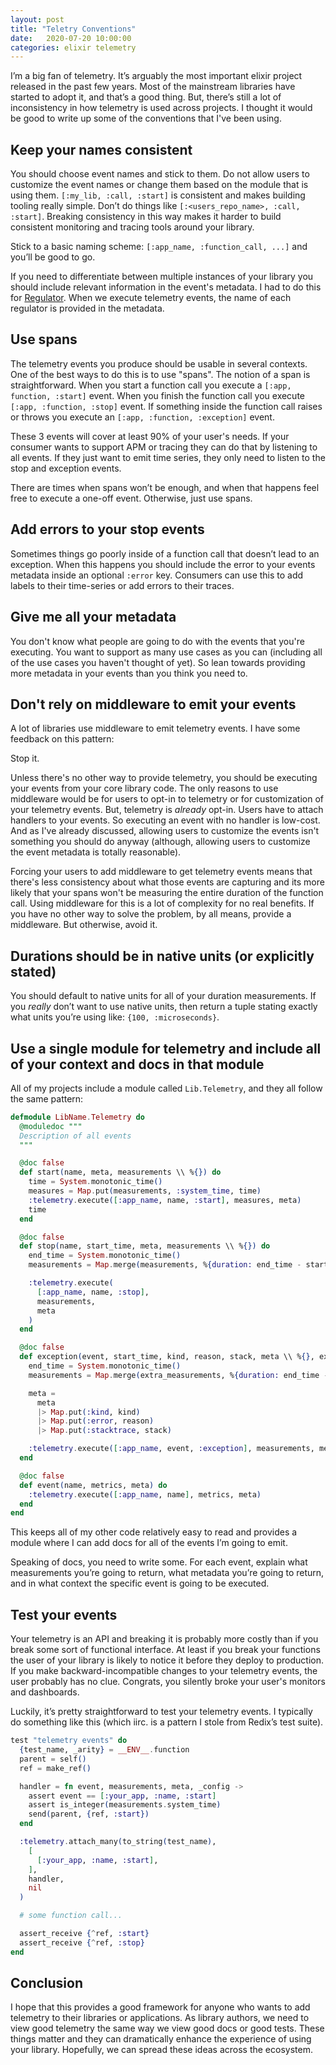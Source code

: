 ```yaml
---
layout: post
title: "Teletry Conventions"
date:   2020-07-20 10:00:00
categories: elixir telemetry
---
```


I’m a big fan of telemetry. It’s arguably the most important elixir
project released in the past few years. Most of the mainstream libraries
have started to adopt it, and that’s a good thing. But, there’s still
a lot of inconsistency in how telemetry is used across projects. I thought
it would be good to write up some of the conventions that I've been using.

## Keep your names consistent

You should choose event names and stick to them. Do not allow users to
customize the event names or change them based on the module that is using
them. `[:my_lib, :call, :start]` is consistent and makes building tooling
really simple. Don’t do things like `[:<users_repo_name>, :call, :start]`.
Breaking consistency in this way makes it harder to build
consistent monitoring and tracing tools around your library.

Stick to a basic naming scheme: `[:app_name, :function_call, ...]` and
you’ll be good to go.

If you need to differentiate between multiple instances of your library
you should include relevant information in the event's metadata. I had to
do this for [Regulator](https://github.com/keathley/regulator). When we
execute telemetry events, the name of each regulator is provided in the
metadata.

## Use spans

The telemetry events you produce should be usable in several contexts. One
of the best ways to do this is to use "spans". The notion of a span is
straightforward. When you start a function call you execute a `[:app,
function, :start]` event. When you finish the function call you execute
`[:app, :function, :stop]` event. If something inside the function call
raises or throws you execute an `[:app, :function, :exception]` event.

These 3 events will cover at least 90% of your user's needs. If your
consumer wants to support APM or tracing they can do that by listening to
all events. If they just want to emit time series, they only need to
listen to the stop and exception events. 

There are times when spans won’t be enough, and when that happens feel
free to execute a one-off event. Otherwise, just use spans.

## Add errors to your stop events

Sometimes things go poorly inside of a function call that doesn’t lead
to an exception. When this happens you should include the error to your
events metadata inside an optional `:error` key. Consumers can use this to
add labels to their time-series or add errors to their traces.

## Give me all your metadata

You don't know what people are going to do with the events that you're
executing. You want to support as many use cases as you can (including all
of the use cases you haven't thought of yet). So lean towards providing
more metadata in your events than you think you need to.

## Don't rely on middleware to emit your events

A lot of libraries use middleware to emit telemetry events. I have some feedback on this pattern:

Stop it.

Unless there's no other way to provide telemetry, you should be executing
your events from your core library code. The only reasons to use
middleware would be for users to opt-in to telemetry or for customization
of your telemetry events. But, telemetry is _already_ opt-in. Users have
to attach handlers to your events. So executing an event with no handler
is low-cost. And as I've already discussed, allowing users to customize
the events isn't something you should do anyway (although, allowing users
to customize the event metadata is totally reasonable).

Forcing your users to add middleware to get telemetry events means that
there's less consistency about what those events are capturing and its
more likely that your spans won't be measuring the entire duration of the
function call. Using middleware for this is a lot of complexity for no
real benefits. If you have no other way to solve the problem, by all
means, provide a middleware. But otherwise, avoid it.

## Durations should be in native units (or explicitly stated)

You should default to native units for all of your duration measurements.
If you *really* don’t want to use native units, then return a tuple
stating exactly what units you’re using like: `{100, :microseconds}`.

## Use a single module for telemetry and include all of your context and docs in that module

All of my projects include a module called `Lib.Telemetry`, and they all follow the same pattern:

```elixir
defmodule LibName.Telemetry do
  @moduledoc """
  Description of all events
  """

  @doc false
  def start(name, meta, measurements \\ %{}) do
    time = System.monotonic_time()
    measures = Map.put(measurements, :system_time, time)
    :telemetry.execute([:app_name, name, :start], measures, meta)
    time
  end

  @doc false
  def stop(name, start_time, meta, measurements \\ %{}) do
    end_time = System.monotonic_time()
    measurements = Map.merge(measurements, %{duration: end_time - start_time})

    :telemetry.execute(
      [:app_name, name, :stop],
      measurements,
      meta
    )
  end

  @doc false
  def exception(event, start_time, kind, reason, stack, meta \\ %{}, extra_measurements \\ %{}) do
    end_time = System.monotonic_time()
    measurements = Map.merge(extra_measurements, %{duration: end_time - start_time})

    meta =
      meta
      |> Map.put(:kind, kind)
      |> Map.put(:error, reason)
      |> Map.put(:stacktrace, stack)

    :telemetry.execute([:app_name, event, :exception], measurements, meta)
  end

  @doc false
  def event(name, metrics, meta) do
    :telemetry.execute([:app_name, name], metrics, meta)
  end
end
```

This keeps all of my other code relatively easy to read and provides
a module where I can add docs for all of the events I’m going to emit.

Speaking of docs, you need to write some. For each event, explain what
measurements you’re going to return, what metadata you’re going to return,
and in what context the specific event is going to be executed.

## Test your events

Your telemetry is an API and breaking it is probably more costly than if
you break some sort of functional interface. At least if you break your
functions the user of your library is likely to notice it before they
deploy to production. If you make backward-incompatible changes to your
telemetry events, the user probably has no clue. Congrats, you silently
broke your user's monitors and dashboards.

Luckily, it’s pretty straightforward to test your telemetry events. I typically
do something like this (which iirc. is a pattern I stole from Redix’s test suite).

```elixir
test "telemetry events" do
  {test_name, _arity} = __ENV__.function
  parent = self()
  ref = make_ref()

  handler = fn event, measurements, meta, _config ->
    assert event == [:your_app, :name, :start]
    assert is_integer(measurements.system_time)
    send(parent, {ref, :start})
  end

  :telemetry.attach_many(to_string(test_name),
    [
      [:your_app, :name, :start],
    ],
    handler,
    nil
  )

  # some function call...

  assert_receive {^ref, :start}
  assert_receive {^ref, :stop}
end
```

## Conclusion

I hope that this provides a good framework for anyone who wants to add
telemetry to their libraries or applications. As library authors, we need to
view good telemetry the same way we view good docs or good tests. These things
matter and they can dramatically enhance the experience of using your library.
Hopefully, we can spread these ideas across the ecosystem.

